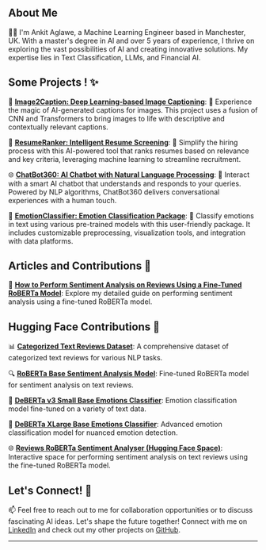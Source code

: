 ## About Me

👨‍💻 I'm Ankit Aglawe, a Machine Learning Engineer based in Manchester, UK. With a master's degree in AI and over 5 years of experience, I thrive on exploring the vast possibilities of AI and creating innovative solutions. My expertise lies in Text Classification, LLMs, and Financial AI.

## Some Projects ! ✨

🔭 **[Image2Caption: Deep Learning-based Image Captioning](https://github.com/ankit-aglawe/Image2Caption)**: 📸 Experience the magic of AI-generated captions for images. This project uses a fusion of CNN and Transformers to bring images to life with descriptive and contextually relevant captions.

🚀 **[ResumeRanker: Intelligent Resume Screening](https://github.com/ankit-aglawe/ResumeRanker)**: 📄 Simplify the hiring process with this AI-powered tool that ranks resumes based on relevance and key criteria, leveraging machine learning to streamline recruitment.

🌐 **[ChatBot360: AI Chatbot with Natural Language Processing](https://github.com/ankit-aglawe/ChatBot360)**: 💬 Interact with a smart AI chatbot that understands and responds to your queries. Powered by NLP algorithms, ChatBot360 delivers conversational experiences with a human touch.

🌟 **[EmotionClassifier: Emotion Classification Package](https://pypi.org/project/emotionclassifier/)**: 🧠 Classify emotions in text using various pre-trained models with this user-friendly package. It includes customizable preprocessing, visualization tools, and integration with data platforms.

## Articles and Contributions 📝

📄 **[How to Perform Sentiment Analysis on Reviews Using a Fine-Tuned RoBERTa Model](https://medium.com/@aglawe.ankit/how-to-perform-sentiment-analysis-on-reviews-using-a-fine-tuned-roberta-model-d442a1444410)**: Explore my detailed guide on performing sentiment analysis using a fine-tuned RoBERTa model.

## Hugging Face Contributions 🤗

📊 **[Categorized Text Reviews Dataset](https://huggingface.co/datasets/AnkitAI/CategorizedTextReviews)**: A comprehensive dataset of categorized text reviews for various NLP tasks.

🔍 **[RoBERTa Base Sentiment Analysis Model](https://huggingface.co/AnkitAI/reviews-roberta-base-sentiment-analysis)**: Fine-tuned RoBERTa model for sentiment analysis on text reviews.

🧠 **[DeBERTa v3 Small Base Emotions Classifier](https://huggingface.co/AnkitAI/deberta-v3-small-base-emotions-classifier)**: Emotion classification model fine-tuned on a variety of text data.

🧠 **[DeBERTa XLarge Base Emotions Classifier](https://huggingface.co/AnkitAI/deberta-xlarge-base-emotions-classifier)**: Advanced emotion classification model for nuanced emotion detection.

🌐 **[Reviews RoBERTa Sentiment Analyser (Hugging Face Space)](https://huggingface.co/spaces/AnkitAI/reviews-roberta-sentiment-analyser)**: Interactive space for performing sentiment analysis on text reviews using the fine-tuned RoBERTa model.

## Let's Connect! 🤝

📫 Feel free to reach out to me for collaboration opportunities or to discuss fascinating AI ideas. Let's shape the future together! Connect with me on [LinkedIn](https://www.linkedin.com/in/ankit-aglawe) and check out my other projects on [GitHub](https://github.com/ankit-aglawe).


---
